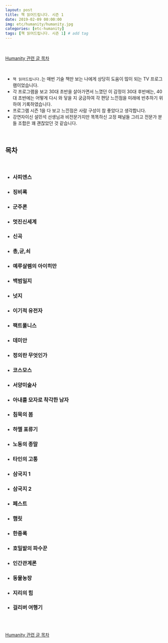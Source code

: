 ```yaml
---
layout: post
title: 책 읽어드립니다. 시즌 1
date: 2019-02-09 00:00:00
img: etc/humanity/humanity.jpg
categories: [etc-humanity] 
tags: [책 읽어드립니다. 시즌 1] # add tag
---
```


<br>

[Humanity 관련 글 목차](https://gaussian37.github.io/etc-humanity-table/)

<br>

- `책 읽어드립니다.`는 매번 기술 책만 보는 나에게 상당히 도움이 많이 되는 TV 프로그램이었습니다.
- 각 프로그램을 보고 30대 초반을 살아가면서 느꼈던 이 감정이 30대 후반에는, 40대 초반에는 어떻게 다시 와 닿을 지 궁금하여 각 편당 느낀점을 미래에 반추하기 위하여 기록하였습니다.
- 프로그램 시즌 1을 다 보고 느낀점은 사람 구성이 참 좋았다고 생각합니다.
- 강연자이신 설민석 선생님과 비전문가지만 똑똑하신 고정 패널들 그리고 전문가 분들 조합은 꽤 괜찮았던 것 같습니다.

<br>

## **목차**

<br>

- ### 사피엔스
- ### 징비록
- ### 군주론
- ### 멋진신세계
- ### 신곡
- ### 총,균,쇠
- ### 예루살렘의 아이히만
- ### 백범일지
- ### 넛지
- ### 이기적 유전자
- ### 팩트풀니스
- ### 데미안
- ### 정의란 무엇인가
- ### 코스모스
- ### 서양미술사
- ### 아내를 모자로 착각한 남자
- ### 침묵의 봄
- ### 하멜 표류기
- ### 노동의 종말
- ### 타인의 고통
- ### 삼국지 1
- ### 삼국지 2
- ### 페스트
- ### 햄릿
- ### 한중록
- ### 호밀밭의 파수꾼
- ### 인간관계론
- ### 동물농장
- ### 지리의 힘
- ### 걸리버 여행기

<br>



<br>

[Humanity 관련 글 목차](https://gaussian37.github.io/etc-humanity-table/)

<br>

